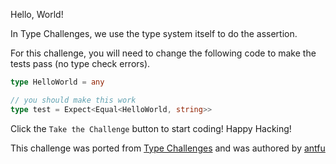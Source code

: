 Hello, World!

In Type Challenges, we use the type system itself to do the assertion.

For this challenge, you will need to change the following code to make the tests pass (no type check errors).

```ts
type HelloWorld = any
```

```ts
// you should make this work
type test = Expect<Equal<HelloWorld, string>>
```

Click the `Take the Challenge` button to start coding! Happy Hacking!

This challenge was ported from [Type Challenges](https://tsch.js.org/) and was authored by [antfu](https://www.github.com/antfu)
